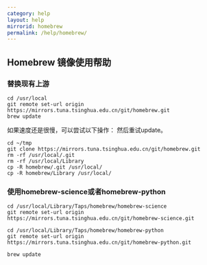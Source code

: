 ```yaml
---
category: help
layout: help
mirrorid: homebrew
permalink: /help/homebrew/
---
```


## Homebrew 镜像使用帮助

### 替换现有上游

```
cd /usr/local
git remote set-url origin https://mirrors.tuna.tsinghua.edu.cn/git/homebrew.git
brew update
```

 如果速度还是很慢，可以尝试以下操作： 然后重试update。

```
cd ~/tmp
git clone https://mirrors.tuna.tsinghua.edu.cn/git/homebrew.git
rm -rf /usr/local/.git
rm -rf /usr/local/Library
cp -R homebrew/.git /usr/local/
cp -R homebrew/Library /usr/local/
```

### 使用homebrew-science或者homebrew-python

```
cd /usr/local/Library/Taps/homebrew/homebrew-science
git remote set-url origin https://mirrors.tuna.tsinghua.edu.cn/git/homebrew-science.git

cd /usr/local/Library/Taps/homebrew/homebrew-python
git remote set-url origin https://mirrors.tuna.tsinghua.edu.cn/git/homebrew-python.git

brew update
```
